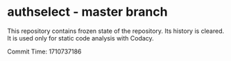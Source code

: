 # authselect - master branch

This repository contains frozen state of the repository.
Its history is cleared. It is used only for static code
analysis with Codacy.

Commit Time: 1710737186